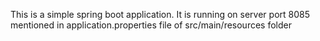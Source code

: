 This is a simple spring boot application.
It is running on server port 8085 mentioned in application.properties file of src/main/resources folder
